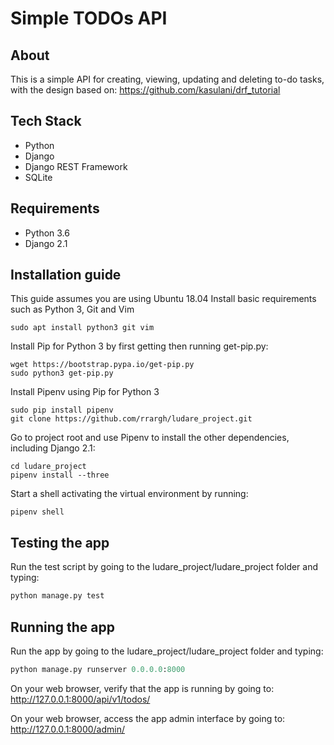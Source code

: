 # Simple TODOs API

## About
This is a simple API for creating, viewing, updating and deleting to-do tasks, with the design based on:
https://github.com/kasulani/drf_tutorial

## Tech Stack
* Python
* Django
* Django REST Framework
* SQLite

## Requirements
* Python 3.6
* Django 2.1

## Installation guide
This guide assumes you are using Ubuntu 18.04
Install basic requirements such as Python 3, Git and Vim
```
sudo apt install python3 git vim
```

Install Pip for Python 3 by first getting then running get-pip.py:
```
wget https://bootstrap.pypa.io/get-pip.py
sudo python3 get-pip.py
```

Install Pipenv using Pip for Python 3
```
sudo pip install pipenv
git clone https://github.com/rrargh/ludare_project.git
```

Go to project root and use Pipenv to install the other dependencies, including Django 2.1:
```
cd ludare_project
pipenv install --three
```

Start a shell activating the virtual environment by running:
```
pipenv shell
```

## Testing the app
Run the test script by going to the ludare_project/ludare_project folder and typing:
```python
python manage.py test
```

## Running the app
Run the app by going to the ludare_project/ludare_project folder and typing:
```python
python manage.py runserver 0.0.0.0:8000
```

On your web browser, verify that the app is running by going to:
http://127.0.0.1:8000/api/v1/todos/

On your web browser, access the app admin interface by going to:
http://127.0.0.1:8000/admin/
